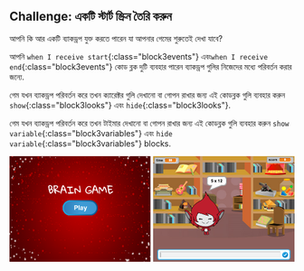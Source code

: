 ## Challenge: একটি স্টার্ট স্ক্রিন তৈরি করুন

আপনি কি আর একটি ব্যাকড্রপ যুক্ত করতে পারেন যা আপনার গেমের শুরুতেই দেখা যাবে?

আপনি `when I receive start`{:class="block3events"} এবং`when I receive end`{:class="block3events"} কোড ব্লক দুটি ব্যবহার পারেন ব্যাকড্রপ গুলির নিজেদের মধ্যে পরিবর্তন করার জন্যে.

গেম যখন ব্যাকড্রপ পরিবর্তন করে তখন ক্যারেক্টর গুলি দেখানো বা গোপন রাখার জন্য এই কোডব্লক গুলি ব্যবহার করুন `show`{:class="block3looks"} এবং `hide`{:class="block3looks"}.

গেম যখন ব্যাকড্রপ পরিবর্তন করে তখন টাইমার দেখানো বা গোপন রাখার জন্য এই কোডব্লক গুলি ব্যবহার করুন `show variable`{:class="block3variables"} এবং `hide variable`{:class="block3variables"} blocks.

![Start screen](images/brain-startscreen.png)
